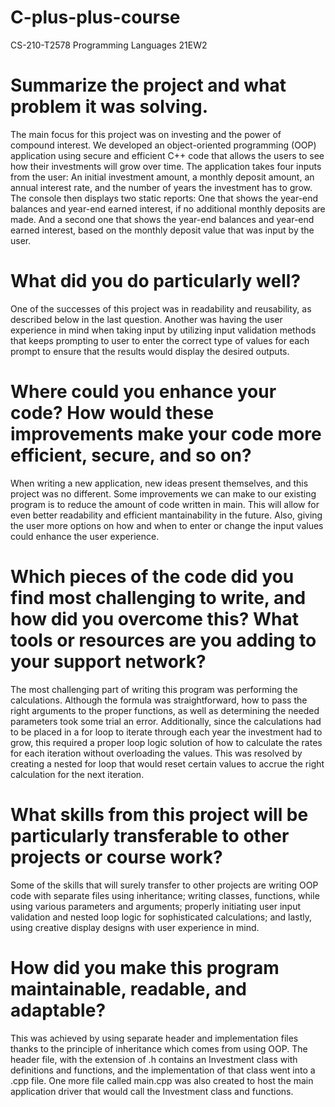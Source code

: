 # C-plus-plus-course
CS-210-T2578 Programming Languages 21EW2

# Summarize the project and what problem it was solving.
The main focus for this project was on investing and the power of compound interest. We developed an object-oriented programming (OOP) application using secure and efficient C++ code that allows the users to see how their investments will grow over time. The application takes four inputs from the user: An initial investment amount, a monthly deposit amount, an annual interest rate, and the number of years the investment has to grow. The console then displays two static reports: One that shows the year-end balances and year-end earned interest, if no additional monthly deposits are made. And a second one that shows the year-end balances and year-end earned interest, based on the monthly deposit value that was input by the user.

# What did you do particularly well?
One of the successes of this project was in readability and reusability, as described below in the last question. Another was having the user experience in mind when taking input by utilizing input validation methods that keeps prompting to user to enter the correct type of values for each prompt to ensure that the results would display the desired outputs. 

# Where could you enhance your code? How would these improvements make your code more efficient, secure, and so on?
When writing a new application, new ideas present themselves, and this project was no different. Some improvements we can make to our existing program is to reduce the amount of code written in main. This will allow for even better readability and efficient mantainability in the future. Also, giving the user more options on how and when to enter or change the input values could enhance the user experience.

# Which pieces of the code did you find most challenging to write, and how did you overcome this? What tools or resources are you adding to your support network?
The most challenging part of writing this program was performing the calculations. Although the formula was straightforward, how to pass the right arguments to the proper functions, as well as determining the needed parameters took some trial an error. Additionally, since the calculations had to be placed in a for loop to iterate through each year the investment had to grow, this required a proper loop logic solution of how to calculate the rates for each iteration without overloading the values. This was resolved by creating a nested for loop that would reset certain values to accrue the right calculation for the next iteration.

# What skills from this project will be particularly transferable to other projects or course work?
Some of the skills that will surely transfer to other projects are writing OOP code with separate files using inheritance; writing classes, functions, while using various parameters and arguments; properly initiating user input validation and nested loop logic for sophisticated calculations; and lastly, using creative display designs with user experience in mind.

# How did you make this program maintainable, readable, and adaptable?
This was achieved by using separate header and implementation files thanks to the principle of inheritance which comes from using OOP. The header file, with the extension of .h contains an Investment class with definitions and functions, and the implementation of that class went into a .cpp file.  One more file called main.cpp was also created to host the main application driver that would call the Investment class and functions.
